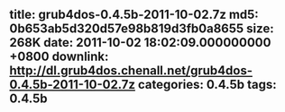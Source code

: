 title: grub4dos-0.4.5b-2011-10-02.7z
md5: 0b653ab5d320d57e98b819d3fb0a8655
size: 268K
date: 2011-10-02 18:02:09.000000000 +0800
downlink: http://dl.grub4dos.chenall.net/grub4dos-0.4.5b-2011-10-02.7z
categories: 0.4.5b
tags: 0.4.5b
---

